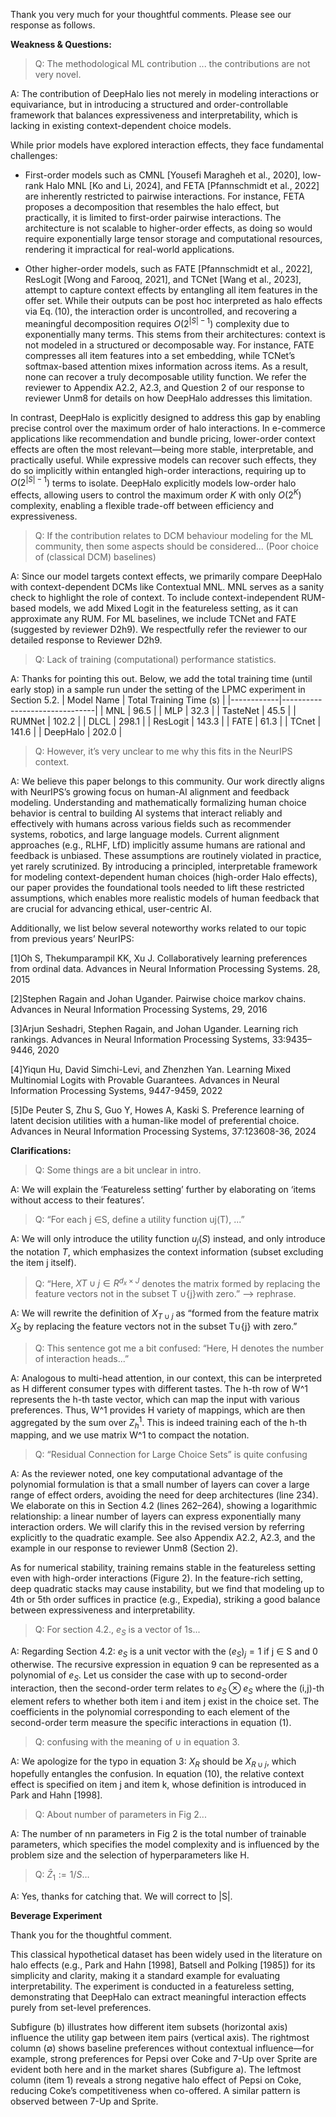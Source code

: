 Thank you very much for your thoughtful comments. Please see our response as follows.

**Weakness & Questions:**
> Q: The methodological ML contribution ... the contributions are not very novel.

A: The contribution of DeepHalo lies not merely in modeling interactions or equivariance, but in introducing a structured and order-controllable framework that balances expressiveness and interpretability, which is lacking in existing context-dependent choice models.

While prior models have explored interaction effects, they face fundamental challenges:

- First-order models such as CMNL [Yousefi Maragheh et al., 2020], low-rank Halo MNL [Ko and Li, 2024], and FETA [Pfannschmidt et al., 2022] are inherently restricted to pairwise interactions. For instance, FETA proposes a decomposition that resembles the halo effect, but practically, it is limited to first-order pairwise interactions. The architecture is not scalable to higher-order effects, as doing so would require exponentially large tensor storage and computational resources, rendering it impractical for real-world applications.

- Other higher-order models, such as FATE [Pfannschmidt et al., 2022], ResLogit [Wong and Farooq, 2021], and TCNet [Wang et al., 2023], attempt to capture context effects by entangling all item features in the offer set. While their outputs can be post hoc interpreted as halo effects via Eq. (10), the interaction order is uncontrolled, and recovering a meaningful decomposition requires $O(2^{|S|-1})$ complexity due to exponentially many terms. This stems from their architectures: context is not modeled in a structured or decomposable way. For instance, FATE compresses all item features into a set embedding, while TCNet’s softmax-based attention mixes information across items. As a result, none can recover a truly decomposable utility function. We refer the reviewer to Appendix A2.2, A2.3, and Question 2 of our response to reviewer Unm8 for details on how DeepHalo addresses this limitation.

In contrast, DeepHalo is explicitly designed to address this gap by enabling precise control over the maximum order of halo interactions. In e-commerce applications like recommendation and bundle pricing, lower-order context effects are often the most relevant—being more stable, interpretable, and practically useful. While expressive models can recover such effects, they do so implicitly within entangled high-order interactions, requiring up to $O(2^{|S|-1})$ terms to isolate. DeepHalo explicitly models low-order halo effects, allowing users to control the maximum order $K$ with only $O(2^K)$ complexity, enabling a flexible trade-off between efficiency and expressiveness.


> Q: If the contribution relates to DCM behaviour modeling for the ML community, then some aspects should be considered... (Poor choice of (classical DCM) baselines)

A: Since our model targets context effects, we primarily compare DeepHalo with context-dependent DCMs like Contextual MNL. MNL serves as a sanity check to highlight the role of context. To include context-independent RUM-based models, we add Mixed Logit in the featureless setting, as it can approximate any RUM. For ML baselines, we include TCNet and FATE (suggested by reviewer D2h9). We respectfully refer the reviewer to our detailed response to Reviewer D2h9.

> Q: Lack of training (computational) performance statistics.

A: Thanks for pointing this out. Below, we add the total training time (until early stop) in a sample run under the setting of the LPMC experiment in Section 5.2.
| Model Name | Total Training Time (s) |
|------------|-------------------------------|
| MNL        | 96.5                          |
| MLP        | 32.3                          |
| TasteNet   | 45.5                          |
| RUMNet     | 102.2                         |
| DLCL       | 298.1                         |
| ResLogit   | 143.3                         |
| FATE       | 61.3                          |
| TCnet      | 141.6                         |
| DeepHalo   | 202.0                         |

> Q: However, it’s very unclear to me why this fits in the NeurIPS context.

A: We believe this paper belongs to this community. Our work directly aligns with NeurIPS’s growing focus on human-AI alignment and feedback modeling. Understanding and mathematically formalizing human choice behavior is central to building AI systems that interact reliably and effectively with humans across various fields such as recommender systems, robotics, and large language models. Current alignment approaches (e.g., RLHF, LfD) implicitly assume humans are rational and feedback is unbiased. These assumptions are routinely violated in practice, yet rarely scrutinized. By introducing a principled, interpretable framework for modeling context-dependent human choices (high-order Halo effects), our paper provides the foundational tools needed to lift these restricted assumptions, which enables more realistic models of human feedback that are crucial for advancing ethical, user-centric AI.

Additionally, we list below several noteworthy works related to our topic from previous years’ NeurIPS:

[1]Oh S, Thekumparampil KK, Xu J. Collaboratively learning preferences from ordinal data. Advances in Neural Information Processing Systems. 28, 2015

[2]Stephen Ragain and Johan Ugander. Pairwise choice markov chains. Advances in Neural Information Processing Systems, 29, 2016

[3]Arjun Seshadri, Stephen Ragain, and Johan Ugander. Learning rich rankings. Advances in Neural Information Processing Systems, 33:9435–9446, 2020

[4]Yiqun Hu, David Simchi-Levi, and Zhenzhen Yan. Learning Mixed Multinomial Logits with Provable Guarantees. Advances in Neural Information Processing Systems, 9447-9459, 2022

[5]De Peuter S, Zhu S, Guo Y, Howes A, Kaski S. Preference learning of latent decision utilities with a human-like model of preferential choice. Advances in Neural Information Processing Systems, 37:123608-36, 2024


**Clarifications:**
> Q: Some things are a bit unclear in intro.

A: We will explain the ‘Featureless setting’ further by elaborating on ‘items without access to their features’.

> Q: “For each j ∈S, define a utility function uj(T), ...” 

A: We will only introduce the utility function $u_j(S)$ instead, and only introduce the notation $T$, which emphasizes the context information (subset excluding the item j itself).

> Q: “Here, $XT∪{j}∈R^{d_x ×J}$ denotes the matrix formed by replacing the feature vectors not in the subset T ∪{j}with zero.” —> rephrase. 

A: We will rewrite the definition of $X_{T∪{j}}$ as “formed from the feature matrix $X_S$ by replacing the feature vectors not in the subset T∪{j} with zero.”

> Q: This sentence got me a bit confused: “Here, H denotes the number of interaction heads...”

A: Analogous to multi-head attention, in our context, this can be interpreted as H different consumer types with different tastes. The h-th row of W^1 represents the h-th taste vector, which can map the input with various preferences. Thus, W^1 provides H variety of mappings, which are then aggregated by the sum over $Z_h^1$. This is indeed training each of the h-th mapping, and we use matrix W^1 to compact the notation. 

> Q: “Residual Connection for Large Choice Sets” is quite confusing

A: As the reviewer noted, one key computational advantage of the polynomial formulation is that a small number of layers can cover a large range of effect orders, avoiding the need for deep architectures (line 234). We elaborate on this in Section 4.2 (lines 262–264), showing a logarithmic relationship: a linear number of layers can express exponentially many interaction orders. We will clarify this in the revised version by referring explicitly to the quadratic example. See also Appendix A2.2, A2.3, and the example in our response to reviewer Unm8 (Section 2).

As for numerical stability, training remains stable in the featureless setting even with high-order interactions (Figure 2). In the feature-rich setting, deep quadratic stacks may cause instability, but we find that modeling up to 4th or 5th order suffices in practice (e.g., Expedia), striking a good balance between expressiveness and interpretability.

> Q: For section 4.2., $e_S$ is a vector of 1s...

A: Regarding Section 4.2: $e_S$ is a unit vector with the $(e_S)_j = 1$ if j ∈ S and 0 otherwise. The recursive expression in equation 9 can be represented as a polynomial of $e_S$. Let us consider the case with up to second-order interaction, then the second-order term relates to $e_S \otimes e_S$ where the (i,j)-th element refers to whether both item i and item j exist in the choice set. The coefficients in the polynomial corresponding to each element of the second-order term measure the specific interactions in equation (1).

> Q: confusing with the meaning of $\cup$ in equation 3.

A: We apologize for the typo in equation 3: $X_R$ should be $X_{R∪{j}}$, which hopefully entangles the confusion. In equation (10), the relative context effect is specified on item j and item k, whose definition is introduced in Park and Hahn [1998].

> Q: About number of parameters in Fig 2...

A: The number of nn parameters in Fig 2 is the total number of trainable parameters, which specifies the model complexity and is influenced by the problem size and the selection of hyperparameters like H.

> Q: $\bar{Z}_1 := 1/S$…

A: Yes, thanks for catching that. We will correct to |S|.


**Beverage Experiment**

Thank you for the thoughtful comment.

This classical hypothetical dataset has been widely used in the literature on halo effects (e.g., Park and Hahn [1998], Batsell and Polking [1985]) for its simplicity and clarity, making it a standard example for evaluating interpretability. The experiment is conducted in a featureless setting, demonstrating that DeepHalo can extract meaningful interaction effects purely from set-level preferences.

Subfigure (b) illustrates how different item subsets (horizontal axis) influence the utility gap between item pairs (vertical axis). The rightmost column (∅) shows baseline preferences without contextual influence—for example, strong preferences for Pepsi over Coke and 7-Up over Sprite are evident both here and in the market shares (Subfigure a). The leftmost column (item 1) reveals a strong negative halo effect of Pepsi on Coke, reducing Coke’s competitiveness when co-offered. A similar pattern is observed between 7-Up and Sprite.



